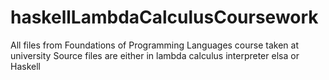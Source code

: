 # haskellLambdaCalculusCoursework
All files from Foundations of Programming Languages course taken at university
Source files are either in lambda calculus interpreter elsa or Haskell

